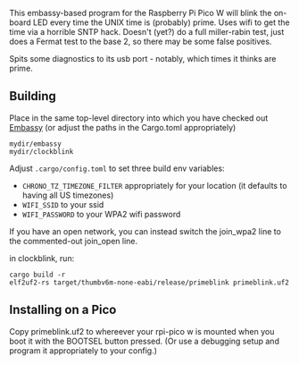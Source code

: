 This embassy-based program for the Raspberry Pi Pico W will blink the on-board LED
every time the UNIX time is (probably) prime. Uses wifi to get the time via a
horrible SNTP hack. Doesn't (yet?) do a full miller-rabin test, just does a Fermat
test to the base 2, so there may be some false positives.

Spits some diagnostics to its usb port - notably, which times it thinks are prime.

## Building

  Place in the same top-level directory into which you have checked out [Embassy](https://github.com/embassy-rs/embassy)
  (or adjust the paths in the Cargo.toml appropriately)

    mydir/embassy
    mydir/clockblink

Adjust `.cargo/config.toml` to set three build env variables:

 -  `CHRONO_TZ_TIMEZONE_FILTER` appropriately for your location (it defaults to having all US timezones)
 -  `WIFI_SSID` to your ssid
 -  `WIFI_PASSWORD` to your WPA2 wifi password

If you have an open network, you can instead switch the join_wpa2
line to the commented-out join_open line.

in clockblink, run:

    cargo build -r
    elf2uf2-rs target/thumbv6m-none-eabi/release/primeblink primeblink.uf2

## Installing on a Pico

Copy primeblink.uf2 to whereever your rpi-pico w is mounted when you
boot it with the BOOTSEL button pressed. (Or use a debugging setup
and program it appropriately to your config.)
